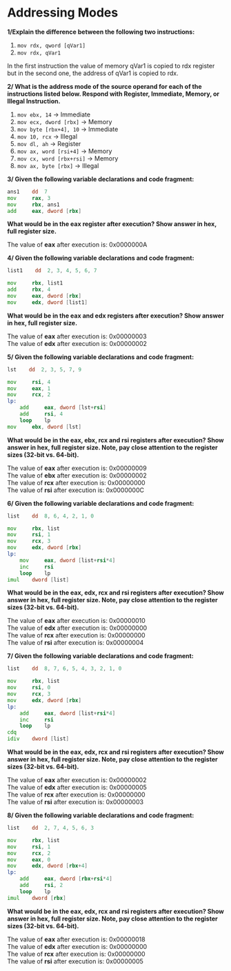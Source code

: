 # Addressing Modes

**1/Explain the difference between the following two instructions:**

1. ```mov rdx, qword [qVar1]```
2. ```mov rdx, qVar1```

In the first instruction the value of memory qVar1 is copied to rdx register but in the second one, the address of qVar1 is copied to rdx.

**2/ What is the address mode of the source operand for each of the instructions listed below. Respond with Register, Immediate, Memory, or Illegal Instruction.**

1. ```mov ebx, 14``` -> Immediate
1. ```mov ecx, dword [rbx]``` -> Memory
1. ```mov byte [rbx+4], 10``` -> Immediate
1. ```mov 10, rcx``` -> Illegal
1. ```mov dl, ah``` -> Register
1. ```mov ax, word [rsi+4]``` -> Memory
1. ```mov cx, word [rbx+rsi]``` -> Memory
1. ```mov ax, byte [rbx]``` -> Illegal

**3/ Given the following variable declarations and code fragment:**
```asm
ans1    dd  7
mov     rax, 3
mov     rbx, ans1
add     eax, dword [rbx]
```
**What would be in the eax register after execution? Show answer in hex, full register size.**

The value of **eax** after execution is: 0x0000000A

**4/ Given the following variable declarations and code fragment:**
```asm
list1    dd  2, 3, 4, 5, 6, 7

mov     rbx, list1
add     rbx, 4
mov     eax, dword [rbx]
mov     edx, dword [list1]
```
**What would be in the eax and edx registers after execution? Show answer in hex, full register size.**

The value of **eax** after execution is: 0x00000003<br>
The value of **edx** after execution is: 0x00000002

**5/ Given the following variable declarations and code fragment:**
```asm
lst    dd  2, 3, 5, 7, 9

mov     rsi, 4
mov     eax, 1
mov     rcx, 2
lp:
    add     eax, dword [lst+rsi]
    add     rsi, 4
    loop    lp
mov     ebx, dword [lst]
```
**What would be in the eax, ebx, rcx and rsi registers after execution? Show answer in hex, full register size. Note, pay close attention to the register sizes (32-bit vs. 64-bit).**

The value of **eax** after execution is: 0x00000009<br>
The value of **ebx** after execution is: 0x00000002<br>
The value of **rcx** after execution is: 0x00000000<br>
The value of **rsi** after execution is: 0x0000000C

**6/ Given the following variable declarations and code fragment:**
```asm
list    dd  8, 6, 4, 2, 1, 0

mov     rbx, list
mov     rsi, 1
mov     rcx, 3
mov     edx, dword [rbx]
lp:
    mov     eax, dword [list+rsi*4]
    inc     rsi
    loop    lp
imul    dword [list]
```
**What would be in the eax, edx, rcx and rsi registers after execution? Show answer in hex, full register size. Note, pay close attention to the register sizes (32-bit vs. 64-bit).**

The value of **eax** after execution is: 0x00000010<br>
The value of **edx** after execution is: 0x00000000<br>
The value of **rcx** after execution is: 0x00000000<br>
The value of **rsi** after execution is: 0x00000004

**7/ Given the following variable declarations and code fragment:**
```asm
list    dd  8, 7, 6, 5, 4, 3, 2, 1, 0

mov     rbx, list
mov     rsi, 0
mov     rcx, 3
mov     edx, dword [rbx]
lp:
    add     eax, dword [list+rsi*4]
    inc     rsi
    loop    lp
cdq
idiv    dword [list]
```
**What would be in the eax, edx, rcx and rsi registers after execution? Show answer in hex, full register size. Note, pay close attention to the register sizes (32-bit vs. 64-bit).**

The value of **eax** after execution is: 0x00000002<br>
The value of **edx** after execution is: 0x00000005<br>
The value of **rcx** after execution is: 0x00000000<br>
The value of **rsi** after execution is: 0x00000003

**8/ Given the following variable declarations and code fragment:**
```asm
list    dd  2, 7, 4, 5, 6, 3

mov     rbx, list
mov     rsi, 1
mov     rcx, 2
mov     eax, 0
mov     edx, dword [rbx+4]
lp:
    add     eax, dword [rbx+rsi*4]
    add     rsi, 2
    loop    lp
imul    dword [rbx]
```
**What would be in the eax, edx, rcx and rsi registers after execution? Show answer in hex, full register size. Note, pay close attention to the register sizes (32-bit vs. 64-bit).**

The value of **eax** after execution is: 0x00000018<br>
The value of **edx** after execution is: 0x00000000<br>
The value of **rcx** after execution is: 0x00000000<br>
The value of **rsi** after execution is: 0x00000005